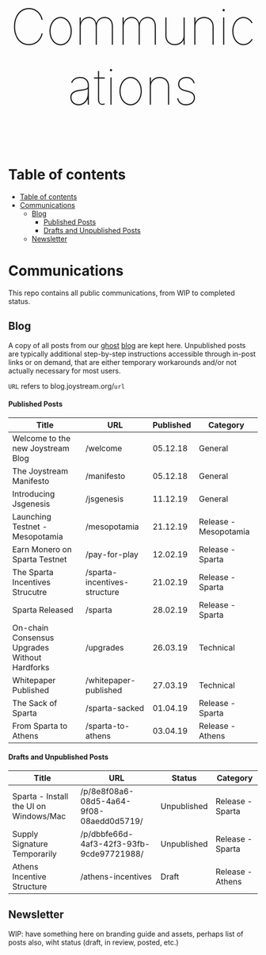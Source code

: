 <p align="center" style="font-size:100px;font-weight:100;">Communications</p>

# Table of contents

- [Table of contents](#table-of-contents)
- [Communications](#communications)
  - [Blog](#blog)
      - [Published Posts](#published-posts)
      - [Drafts and Unpublished Posts](#drafts-and-unpublished-posts)
  - [Newsletter](#newsletter)

# Communications

This repo contains all public communications, from WIP to completed status.

## Blog

A copy of all posts from our [ghost](https://github.com/TryGhost/Ghost) [blog](https://blog.joystream.org/) are kept here. Unpublished posts are typically additional step-by-step instructions accessible through in-post links or on demand, that are either temporary workarounds and/or not actually necessary for most users. 

`URL` refers to blog.joystream.org/`url`

#### Published Posts
| Title                                          | URL                           | Published         | Category              | 
| ------------------------------------           |------------------------------ | ------------------| --------------        |
| Welcome to the new Joystream Blog              | /welcome                      | 05.12.18          | General               |
| The Joystream Manifesto                        | /manifesto                    | 05.12.18          | General               |   
| Introducing Jsgenesis                          | /jsgenesis                    | 11.12.19          | General               |
| Launching Testnet - Mesopotamia                | /mesopotamia                  | 21.12.19          | Release - Mesopotamia |
| Earn Monero on Sparta Testnet                  | /pay-for-play                 | 12.02.19          | Release - Sparta      |      
| The Sparta Incentives Strucutre                | /sparta-incentives-structure  | 21.02.19          | Release - Sparta      |
| Sparta Released                                | /sparta                       | 28.02.19          | Release - Sparta      |
| On-chain Consensus Upgrades Without Hardforks  | /upgrades                     | 26.03.19          | Technical             |
| Whitepaper Published                           | /whitepaper-published         | 27.03.19          | Technical             |
| The Sack of Sparta                             | /sparta-sacked                | 01.04.19          | Release - Sparta      | 
| From Sparta to Athens                          | /sparta-to-athens             | 03.04.19          | Release - Athens      |


#### Drafts and Unpublished Posts
| Title                                          | URL                                      | Status            | Category              | 
| ------------------------------------           |------------------------------            | ------------------| --------------        |
| Sparta - Install the UI on Windows/Mac         | /p/8e8f08a6-08d5-4a64-9f08-08aedd0d5719/ | Unpublished       | Release - Sparta      |
| Supply Signature Temporarily                   | /p/dbbfe66d-4af3-42f3-93fb-9cde97721988/ | Unpublished       | Release - Sparta      |
| Athens Incentive Structure                     | /athens-incentives                       | Draft             | Release - Athens      |


## Newsletter

WIP: have something here on branding guide and assets, perhaps list of posts also, wiht status (draft, in review, posted, etc.)
